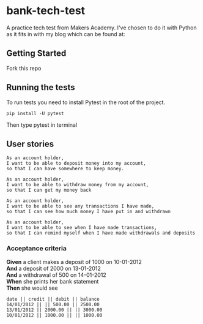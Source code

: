 # bank-tech-test

A practice tech test from Makers Academy. I've chosen to do it with Python as
it fits in with my blog which can be found at:

## Getting Started

Fork this repo

## Running the tests

To run tests you need to install Pytest in the root of the project.

```
pip install -U pytest
```

Then type pytest in terminal

## User stories

```
As an account holder,
I want to be able to deposit money into my account,
so that I can have somewhere to keep money.
```

```
As an account holder,
I want to be able to withdraw money from my account,
so that I can get my money back
```

```
As an account holder,
I want to be able to see any transactions I have made,
so that I can see how much money I have put in and withdrawn
```

```
As an account holder,
I want to be able to see when I have made transactions,
so that I can remind myself when I have made withdrawals and deposits
```

### Acceptance criteria

**Given** a client makes a deposit of 1000 on 10-01-2012  
**And** a deposit of 2000 on 13-01-2012  
**And** a withdrawal of 500 on 14-01-2012  
**When** she prints her bank statement  
**Then** she would see

```
date || credit || debit || balance
14/01/2012 || || 500.00 || 2500.00
13/01/2012 || 2000.00 || || 3000.00
10/01/2012 || 1000.00 || || 1000.00
```
